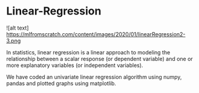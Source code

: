 # Linear-Regression


![alt text] https://mlfromscratch.com/content/images/2020/01/linearRegression2-3.png

In statistics, linear regression is a linear approach to modeling the relationship between a scalar response (or dependent variable) and one or more explanatory variables (or independent variables).

We have coded an univariate linear regression algorithm using numpy, pandas and plotted graphs using matplotlib.
